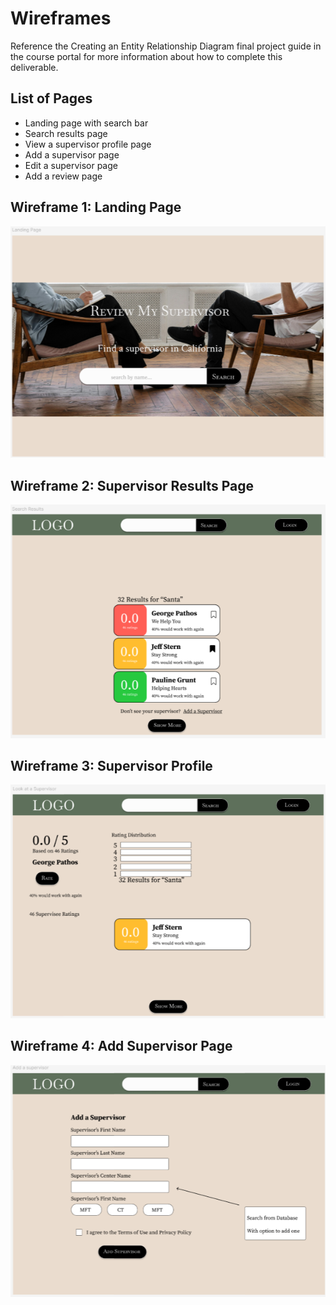# Wireframes

Reference the Creating an Entity Relationship Diagram final project guide in the course portal for more information about how to complete this deliverable.

## List of Pages

- Landing page with search bar
- Search results page
- View a supervisor profile page
- Add a supervisor page
- Edit a supervisor page
- Add a review page

## Wireframe 1: Landing Page

![landing page](../assets/landing_page.png)

## Wireframe 2: Supervisor Results Page

![results page](../assets/results_page.png)

## Wireframe 3: Supervisor Profile

![supervisor profile](../assets/supervisor_profile.png)

## Wireframe 4: Add Supervisor Page

![add supervisor page](../assets/add_supervisor.png)
